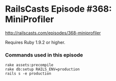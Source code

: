 # RailsCasts Episode #368: MiniProfiler

http://railscasts.com/episodes/368-miniprofiler

Requires Ruby 1.9.2 or higher.


### Commands used in this episode

```
rake assets:precompile
rake db:setup RAILS_ENV=production
rails s -e production
```

